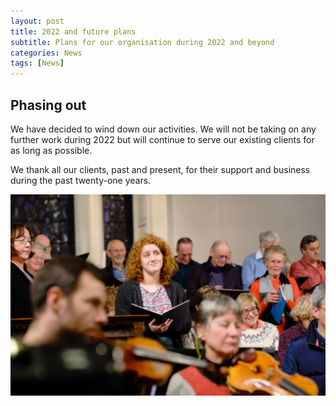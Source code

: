 ```yaml
---
layout: post
title: 2022 and future plans
subtitle: Plans for our organisation during 2022 and beyond
categories: News
tags: [News]
---
```

## Phasing out

We have decided to wind down our activities.   We will not be taking on any further work during 2022 but will continue to serve our existing clients for as long as possible.

We thank all our clients, past and present, for their support and business during the past twenty-one years.

![End of screenshot](/assets/images/banners/hero.jpg)




